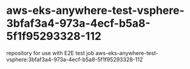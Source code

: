 # aws-eks-anywhere-test-vsphere-3bfaf3a4-973a-4ecf-b5a8-5f1f95293328-112
repository for use with E2E test job aws-eks-anywhere-test-vsphere:3bfaf3a4-973a-4ecf-b5a8-5f1f95293328-112
